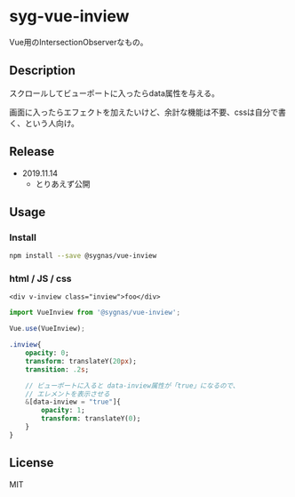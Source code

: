 # syg-vue-inview
Vue用のIntersectionObserverなもの。


## Description
スクロールしてビューポートに入ったらdata属性を与える。

画面に入ったらエフェクトを加えたいけど、余計な機能は不要、cssは自分で書く、という人向け。

## Release

- 2019.11.14
  - とりあえず公開

## Usage

### Install

```sh
npm install --save @sygnas/vue-inview
```
### html / JS / css

```Vue
<div v-inview class="inview">foo</div>
```

```JavaScript
import VueInview from '@sygnas/vue-inview';

Vue.use(VueInview);
```

```Sass
.inview{
    opacity: 0;
    transform: translateY(20px);
    transition: .2s;

    // ビューポートに入ると data-inview属性が「true」になるので、
    // エレメントを表示させる
    &[data-inview = "true"]{
        opacity: 1;
        transform: translateY(0);
    }
}
```


## License
MIT
